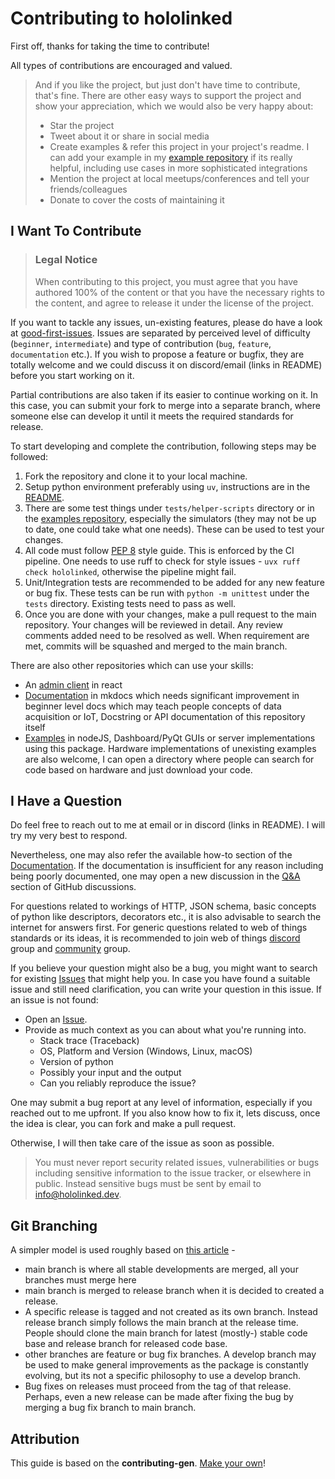# Contributing to hololinked

First off, thanks for taking the time to contribute!

All types of contributions are encouraged and valued.

> And if you like the project, but just don't have time to contribute, that's fine. There are other easy ways to support the project and show your appreciation, which we would also be very happy about:
>
> - Star the project
> - Tweet about it or share in social media
> - Create examples & refer this project in your project's readme. I can add your example in my [example repository](https://github.com/hololinked-dev/hololinked-examples) if its really helpful, including use cases in more sophisticated integrations
> - Mention the project at local meetups/conferences and tell your friends/colleagues
> - Donate to cover the costs of maintaining it

## I Want To Contribute

> ### Legal Notice <!-- omit in toc -->
>
> When contributing to this project, you must agree that you have authored 100% of the content or that you have the necessary rights to the content, and agree to release it under the license of the project.

If you want to tackle any issues, un-existing features, please do have a look at [good-first-issues](https://github.com/hololinked-dev/hololinked/issues?q=is%3Aissue+is%3Aopen+label%3A%22good+first+issue%22). Issues are separated by perceived level of difficulty (`beginner`, `intermediate`) and type of contribution (`bug`, `feature`, `documentation` etc.). If you wish to propose a feature or bugfix, they are totally welcome and we could discuss it on discord/email (links in README) before you start working on it.

Partial contributions are also taken if its easier to continue working on it. In this case, you can submit your fork to merge into a separate branch, where someone else can develop it until it meets the required standards for release.

To start developing and complete the contribution, following steps may be followed:

1. Fork the repository and clone it to your local machine.
2. Setup python environment preferably using `uv`, instructions are in the [README](https://github.com/hololinked-dev/hololinked/blob/main/README.md#contributing).
3. There are some test things under `tests/helper-scripts` directory or in the [examples repository](https://gitlab.com/hololinked/examples), especially the simulators (they may not be up to date, one could take what one needs). These can be used to test your changes.
4. All code must follow [PEP 8](https://peps.python.org/pep-0008/) style guide. This is enforced by the CI pipeline. One needs to use ruff to check for style issues - `uvx ruff check hololinked`, otherwise the pipeline might fail.
5. Unit/Integration tests are recommended to be added for any new feature or bug fix. These tests can be run with `python -m unittest` under the `tests` directory. Existing tests need to pass as well.
6. Once you are done with your changes, make a pull request to the main repository. Your changes will be reviewed in detail. Any review comments added need to be resolved as well. When requirement are met, commits will be squashed and merged to the main branch.

There are also other repositories which can use your skills:

- An [admin client](https://github.com/hololinked-dev/thing-control-panel) in react
- [Documentation](https://github.com/hololinked-dev/docs) in mkdocs which needs significant improvement in beginner level docs which may teach people concepts of data acquisition or IoT, Docstring or API documentation of this repository itself
- [Examples](https://github.com/hololinked-dev/hololinked-examples) in nodeJS, Dashboard/PyQt GUIs or server implementations using this package. Hardware implementations of unexisting examples are also welcome, I can open a directory where people can search for code based on hardware and just download your code.

## I Have a Question

Do feel free to reach out to me at email or in discord (links in README). I will try my very best to respond.

Nevertheless, one may also refer the available how-to section of the [Documentation](https://docs.hololinked.dev/beginners-guide/articles/servers/).
If the documentation is insufficient for any reason including being poorly documented, one may open a new discussion in the [Q&A](https://github.com/hololinked-dev/hololinked/discussions/categories/q-a) section of GitHub discussions.

For questions related to workings of HTTP, JSON schema, basic concepts of python like descriptors, decorators etc., it is also advisable to search the internet for answers first.
For generic questions related to web of things standards or its ideas, it is recommended to join web of things [discord](https://discord.com/invite/RJNYJsEgnb) group and [community](https://www.w3.org/community/wot/) group.

If you believe your question might also be a bug, you might want to search for existing [Issues](https://github.com/hololinked-dev/hololinked/issues) that might help you.
In case you have found a suitable issue and still need clarification, you can write your question in this issue. If an issue is not found:

- Open an [Issue](https://github.com/hololinked-dev/hololinked/issues/new).
- Provide as much context as you can about what you're running into.
  - Stack trace (Traceback)
  - OS, Platform and Version (Windows, Linux, macOS)
  - Version of python
  - Possibly your input and the output
  - Can you reliably reproduce the issue?

One may submit a bug report at any level of information, especially if you reached out to me upfront. If you also know how to fix it, lets discuss, once the idea is clear, you can fork and make a pull request.

Otherwise, I will then take care of the issue as soon as possible.

> You must never report security related issues, vulnerabilities or bugs including sensitive information to the issue tracker, or elsewhere in public. Instead sensitive bugs must be sent by email to info@hololinked.dev.

## Git Branching

A simpler model is used roughly based on [this article](https://www.bitsnbites.eu/a-stable-mainline-branching-model-for-git/) -

- main branch is where all stable developments are merged, all your branches must merge here
- main branch is merged to release branch when it is decided to created a release.
- A specific release is tagged and not created as its own branch. Instead release branch simply follows the main branch at the release time. People should clone the main branch for latest (mostly-) stable code base and release branch for released code base.
- other branches are feature or bug fix branches. A develop branch may be used to make general improvements as the package is constantly evolving, but its not a specific philosophy to use a develop branch.
- Bug fixes on releases must proceed from the tag of that release. Perhaps, even a new release can be made after fixing the bug by merging a bug fix branch to main branch.

## Attribution

This guide is based on the **contributing-gen**. [Make your own](https://github.com/bttger/contributing-gen)!
